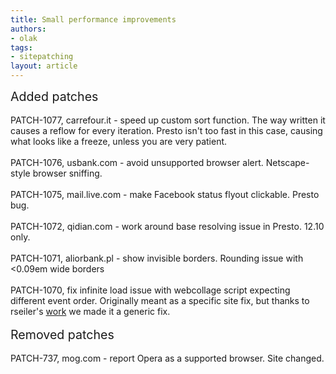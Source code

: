 ```yaml
---
title: Small performance improvements
authors:
- olak
tags:
- sitepatching
layout: article
---
```

<span style="font-size: 140%">Added patches</span><br/><br/>PATCH-1077, carrefour.it - speed up custom sort function. The way written it causes a reflow for every iteration. Presto isn&#39;t too fast in this case, causing what looks like a freeze, unless you are very patient.<br/><br/>PATCH-1076, usbank.com - avoid unsupported browser alert. Netscape-style browser sniffing.<br/><br/>PATCH-1075, mail.live.com - make Facebook status flyout clickable. Presto bug.<br/><br/>PATCH-1072, qidian.com - work around base resolving issue in Presto. 12.10 only.<br/><br/>PATCH-1071, aliorbank.pl - show invisible borders. Rounding issue with &lt;0.09em wide borders<br/><br/>PATCH-1070, fix infinite load issue with webcollage script expecting different event order. Originally meant as a specific site fix, but thanks to rseiler&#39;s <a href="http://my.opera.com/sitepatching/blog/show.dml/56235332#comment100029282" target="_blank">work</a> we made it a generic fix.<br/><br/><span style="font-size: 140%">Removed patches</span><br/><br/>PATCH-737, mog.com - report Opera as a supported browser. Site changed.
